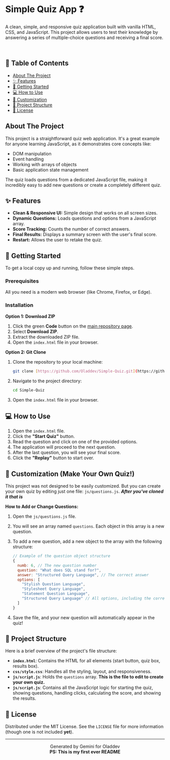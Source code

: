 # Simple Quiz App ❓

A clean, simple, and responsive quiz application built with vanilla HTML, CSS, and JavaScript. This project allows users to test their knowledge by answering a series of multiple-choice questions and receiving a final score.

<br />

<p align="center">
  </p>

## 📖 Table of Contents

- [About The Project](#about-the-project)
- [✨ Features](#-features)
- [🚀 Getting Started](#-getting-started)
- [💻 How to Use](#-how-to-use)
- [🔧 Customization](#-customization)
- [📁 Project Structure](#-project-structure)
- [📄 License](#-license)

## About The Project

This project is a straightforward quiz web application. It's a great example for anyone learning JavaScript, as it demonstrates core concepts like:

-   DOM manipulation
-   Event handling
-   Working with arrays of objects
-   Basic application state management

The quiz loads questions from a dedicated JavaScript file, making it incredibly easy to add new questions or create a completely different quiz.

## ✨ Features

-   **Clean & Responsive UI:** Simple design that works on all screen sizes.
-   **Dynamic Questions:** Loads questions and options from a JavaScript array.
-   **Score Tracking:** Counts the number of correct answers.
-   **Final Results:** Displays a summary screen with the user's final score.
-   **Restart:** Allows the user to retake the quiz.

## 🚀 Getting Started

To get a local copy up and running, follow these simple steps.

### Prerequisites

All you need is a modern web browser (like Chrome, Firefox, or Edge).

### Installation

**Option 1: Download ZIP**

1.  Click the green **Code** button on the [main repository page](https://github.com/Oladdev/Simple-Quiz).
2.  Select **Download ZIP**.
3.  Extract the downloaded ZIP file.
4.  Open the `index.html` file in your browser.

**Option 2: Git Clone**

1.  Clone the repository to your local machine:
    ```sh
    git clone [https://github.com/Oladdev/Simple-Quiz.git](https://github.com/Oladdev/Simple-Quiz.git)
    ```
2.  Navigate to the project directory:
    ```sh
    cd Simple-Quiz
    ```
3.  Open the `index.html` file in your browser.

## 💻 How to Use

1.  Open the `index.html` file.
2.  Click the **"Start Quiz"** button.
3.  Read the question and click on one of the provided options.
4.  The application will proceed to the next question.
5.  After the last question, you will see your final score.
6.  Click the **"Replay"** button to start over.

## 🔧 Customization (Make Your Own Quiz!)

This project was not designed to be easily customized. But you can create your own quiz by editing just one file: `js/questions.js`. <b>***After you've cloned it that is***</b>

**How to Add or Change Questions:**

1.  Open the `js/questions.js` file.
2.  You will see an array named `questions`. Each object in this array is a new question.
3.  To add a new question, add a new object to the array with the following structure:

    ```javascript
    // Example of the question object structure
    {
      numb: 6, // The new question number
      question: "What does SQL stand for?",
      answer: "Structured Query Language", // The correct answer
      options: [
        "Stylish Question Language",
        "Stylesheet Query Language",
        "Statement Question Language",
        "Structured Query Language" // All options, including the correct one
      ]
    }
    ```
4.  Save the file, and your new question will automatically appear in the quiz!

## 📁 Project Structure

Here is a brief overview of the project's file structure:

-   **`index.html`**: Contains the HTML for all elements (start button, quiz box, results box).
-   **`css/style.css`**: Handles all the styling, layout, and responsiveness.
-   **`js/script.js`**: Holds the `questions` array. **This is the file to edit to create your own quiz.**
-   **`js/script.js`**: Contains all the JavaScript logic for starting the quiz, showing questions, handling clicks, calculating the score, and showing the results.

## 📄 License

Distributed under the MIT License. See the `LICENSE` file for more information (though one is not included <b>yet</b>).

---
<p align="center">
  Generated by Gemini for Oladdev <b></br>PS: This is my first ever README</b>
</p>
